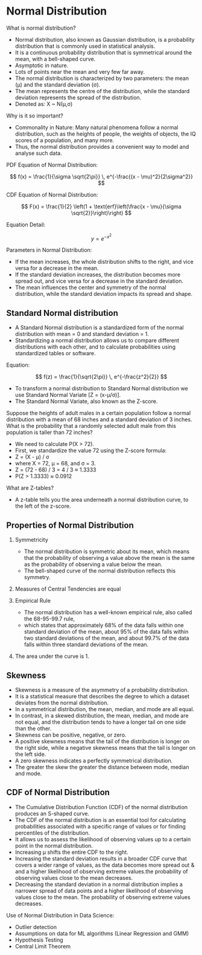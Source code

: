 # Normal Distribution

What is normal distribution?

- Normal distribution, also known as Gaussian distribution, is a probability distribution that is commonly used in statistical analysis.
- It is a continuous probability distribution that is symmetrical around the mean, with a bell-shaped curve.
- Asymptotic in nature.
- Lots of points near the mean and very few far away.
- The normal distribution is characterized by two parameters: the mean (μ) and the
standard deviation (σ).
- The mean represents the centre of the distribution, while the standard deviation represents the spread of the distribution.
- Denoted as: X ~ N(μ,σ)

Why is it so important?

- Commonality in Nature: Many natural phenomena follow a normal distribution, such as the heights of people, the weights of objects, the IQ scores of a population, and many more.
- Thus, the normal distribution provides a convenient way to model and analyse such
data.

PDF Equation of Normal Distribution:

$$
f(x) = \frac{1}{\sigma \sqrt{2\pi}} \, e^{-\frac{(x - \mu)^2}{2\sigma^2}}
$$

CDF Equation of Normal Distribution:

$$
F(x) = \frac{1}{2} \left(1 + \text{erf}\left(\frac{x - \mu}{\sigma \sqrt{2}}\right)\right)
$$

Equation Detail:

$$
y = e^{-x^2}
$$

Parameters in Normal Distribution:

- If the mean increases, the whole distribution shifts to the right, and vice versa for a decrease in the mean.
- If the standard deviation increases, the distribution becomes more spread out, and vice versa for a decrease in the standard deviation.
- The mean influences the center and symmetry of the normal distribution, while the standard deviation impacts its spread and shape.

## Standard Normal distribution

- A Standard Normal distribution is a standardized form of the normal distribution with mean = 0 and standard deviation = 1.
- Standardizing a normal distribution allows us to compare different distributions with each other, and to calculate probabilities using standardized tables or software.

Equation:

$$
f(z) = \frac{1}{\sqrt{2\pi}} \, e^{-\frac{z^2}{2}}
$$

- To transform a normal distribution to Standard Normal distribution we use
Standard Normal Variate [Z = (x-μ/σ)].
- The Standard Normal Variate, also known as the Z-score.

Suppose the heights of adult males in a certain population follow a normal distribution with a mean of 68 inches and a standard deviation of 3 inches. What is the probability that a randomly selected adult male from this population is taller than 72 inches?

- We need to calculate P(X > 72).
- First, we standardize the value 72 using the Z-score formula:
- Z = (X - μ) / σ
- where X = 72, μ = 68, and σ = 3.
- Z = (72 - 68) / 3 = 4 / 3 ≈ 1.3333
- P(Z > 1.3333) ≈ 0.0912

What are Z-tables?

- A z-table tells you the area underneath a normal distribution curve, to the left of the z-score.

## Properties of Normal Distribution

1. Symmetricity
    - The normal distribution is symmetric about its mean, which means that the probability of observing a value above the mean is the same as the probability of observing a value below the mean.
    - The bell-shaped curve of the normal distribution reflects this symmetry.

2. Measures of Central Tendencies are equal

3. Empirical Rule
    - The normal distribution has a well-known empirical rule, also called the 68-95-99.7 rule,
    - which states that approximately 68% of the data falls within one standard deviation of the mean, about 95% of the data falls within two standard deviations of the mean, and about 99.7% of the data falls within three standard deviations of the mean.

4. The area under the curve is 1.

## Skewness

- Skewness is a measure of the asymmetry of a probability distribution.
- It is a statistical measure that describes the degree to which a dataset deviates from the normal distribution.
- In a symmetrical distribution, the mean, median, and mode are all equal.
- In contrast, in a skewed distribution, the mean, median, and mode are not equal, and the distribution tends to have a longer tail on one side than the other.
- Skewness can be positive, negative, or zero.
- A positive skewness means that the tail of
the distribution is longer on the right side, while a negative skewness means that the tail
is longer on the left side.
- A zero skewness indicates a perfectly symmetrical distribution.
- The greater the skew the greater the distance between mode, median and mode.

## CDF of Normal Distribution

- The Cumulative Distribution Function (CDF) of the normal distribution produces an S-shaped curve.
- The CDF of the normal distribution is an essential tool for calculating probabilities associated with a specific range of values or for finding percentiles of the distribution.
- It allows us to assess the likelihood of observing values up to a certain point in the normal distribution.
- Increasing μ shifts the entire CDF to the right.
- Increasing the standard deviation results in a broader CDF curve that covers a wider range of values, as the data becomes more spread out & and a higher likelihood of observing extreme values.the probability of observing values close to the mean decreases.
- Decreasing the standard deviation in a normal distribution implies a narrower spread of data points and a higher likelihood of observing values close to the mean. The probability of observing extreme values decreases.

Use of Normal Distribution in Data Science:

- Outlier detection
- Assumptions on data for ML algorithms (Linear Regression and GMM)
- Hypothesis Testing
- Central Limit Theorem
